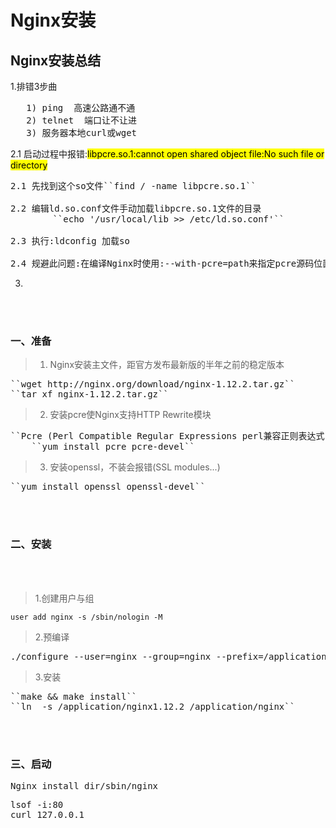 # Nginx安装
## Nginx安装总结
1.排错3步曲
<pre>   1) ping  高速公路通不通
   2) telnet  端口让不让进
   3) 服务器本地curl或wget
</pre>

2.1 启动过程中报错:<mark>libpcre.so.1:cannot open shared object file:No such file or directory</mark>
<pre>2.1 先找到这个so文件``find / -name libpcre.so.1``

2.2 编辑ld.so.conf文件手动加载libpcre.so.1文件的目录
        ``echo '/usr/local/lib >> /etc/ld.so.conf'``
        
2.3 执行:ldconfig 加载so

2.4 规避此问题:在编译Nginx时使用:--with-pcre=path来指定pcre源码位置
</pre>

3.

<br>
</br>

### 一、准备
> 1. Nginx安装主文件，距官方发布最新版的半年之前的稳定版本
<pre>``wget http://nginx.org/download/nginx-1.12.2.tar.gz``
``tar xf nginx-1.12.2.tar.gz`` </pre>

> 2. 安装pcre使Nginx支持HTTP Rewrite模块
<pre>``Pcre (Perl Compatible Regular Expressions perl兼容正则表达式)``
    ``yum install pcre pcre-devel`` </pre>


> 3. 安装openssl，不装会报错(SSL modules...) 
<pre>``yum install openssl openssl-devel`` </pre>


<br>
</br>

### 二、安装

<br>
</br>

> 1.创建用户与组

``user add nginx -s /sbin/nologin -M`` 


> 2.预编译

<pre>
./configure --user=nginx --group=nginx --prefix=/application/nginx1.12.2 --with-http_stub_status_module --with-http_ssl_module
</pre>

> 3.安装
<pre>``make && make install`` 
``ln  -s /application/nginx1.12.2 /application/nginx``</pre>

<br>
</br>

### 三、启动
<pre>Nginx_install_dir/sbin/nginx </pre>

<pre>lsof -i:80
curl 127.0.0.1</pre>



